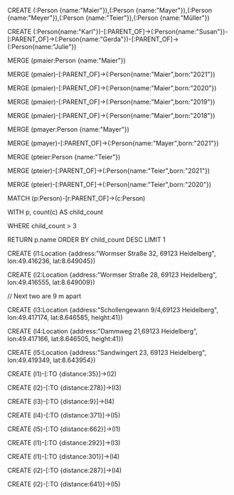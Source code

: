 CREATE (:Person {name:"Maier"}),(:Person {name:"Mayer"}),(:Person {name:"Meyer"}),(:Person {name:"Teier"}),(:Person {name:"Müller"})


CREATE (:Person{name:"Karl"})-[:PARENT_OF]->(:Person{name:"Susan"})-[:PARENT_OF]->(:Person{name:"Gerda"})-[:PARENT_OF]->(:Person{name:"Julie"})


MERGE (pmaier:Person {name:"Maier"})

MERGE (pmaier)-[:PARENT_OF]->(:Person{name:"Maier",born:"2021"})

MERGE (pmaier)-[:PARENT_OF]->(:Person{name:"Maier",born:"2020"})

MERGE (pmaier)-[:PARENT_OF]->(:Person{name:"Maier",born:"2019"})

MERGE (pmaier)-[:PARENT_OF]->(:Person{name:"Maier",born:"2018"})

MERGE (pmayer:Person {name:"Mayer"})

MERGE (pmayer)-[:PARENT_OF]->(:Person{name:"Mayer",born:"2021"})

MERGE (pteier:Person {name:"Teier"})

MERGE (pteier)-[:PARENT_OF]->(:Person{name:"Teier",born:"2021"})

MERGE (pteier)-[:PARENT_OF]->(:Person{name:"Teier",born:"2020"})

MATCH (p:Person)-[r:PARENT_OF]->(c:Person)

WITH p, count(c) AS child_count

WHERE child_count > 3

RETURN p.name ORDER BY child_count DESC LIMIT 1








CREATE (l1:Location {address:"Wormser Straße 32, 69123 Heidelberg", lon:49.416236, lat:8.649045})

CREATE (l2:Location {address:"Wormser Straße 28, 69123 Heidelberg", lon:49.416555, lat:8.649009})

// Next two are 9 m apart

CREATE (l3:Location {address:"Schollengewann 9/4,69123 Heidelberg", lon:49.417174, lat:8.646585, height:41})

CREATE (l4:Location {address:"Dammweg 21,69123 Heidelberg", lon:49.417166, lat:8.646505, height:41})

CREATE (l5:Location {address:"Sandwingert 23, 69123 Heidelberg", lon:49.419349, lat:8.643954})



CREATE (l1)-[:TO {distance:35}]->(l2)

CREATE (l2)-[:TO {distance:278}]->(l3)

CREATE (l3)-[:TO {distance:9}]->(l4)

CREATE (l4)-[:TO {distance:371}]->(l5)

CREATE (l5)-[:TO {distance:662}]->(l1)

CREATE (l1)-[:TO {distance:292}]->(l3)

CREATE (l1)-[:TO {distance:301}]->(l4)

CREATE (l2)-[:TO {distance:287}]->(l4)

CREATE (l2)-[:TO {distance:641}]->(l5)